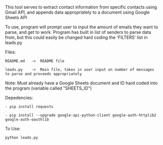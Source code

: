 This tool serves to extract contact information from specific contacts using Gmail API, and appends data appropriately to a document using Google Sheets API

To use, program will prompt user to input the amount of emails they want to parse, and get to work. Program has built in list of senders to parse data from, but this could easily be changed hard coding the 'FILTERS' list in leads.py

Files:
    
    README.md   ->  README file
    
    leads.py    ->  Main file, takes in user input on number of messages to parse and proceeds appropriately

Note: Must already have a Google Sheets document and ID hard coded into the program (variable called "SHEETS_ID")

Depedencies:

    - pip install requests
    
    - pip install --upgrade google-api-python-client google-auth-httplib2 google-auth-oauthlib

To Use:

    python leads.py
